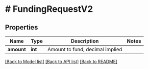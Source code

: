# # FundingRequestV2

## Properties

Name | Type | Description | Notes
------------ | ------------- | ------------- | -------------
**amount** | **int** | Amount to fund, decimal implied |

[[Back to Model list]](../../README.md#models) [[Back to API list]](../../README.md#endpoints) [[Back to README]](../../README.md)

